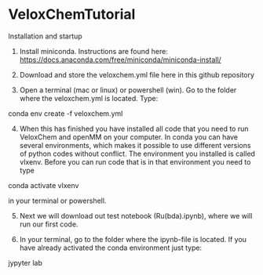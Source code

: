 # VeloxChemTutorial
Installation and startup
1)	Install miniconda. Instructions are found here: https://docs.anaconda.com/free/miniconda/miniconda-install/

2)	Download and store the veloxchem.yml file here in this github repository

3)	Open a terminal (mac or linux) or powershell (win). Go to the folder where the veloxchem.yml is located. Type:

conda env create -f veloxchem.yml

4)	When this has finished you have installed all code that you need to run VeloxChem and openMM on your computer. In conda you can have several environments, which makes it possible to use different versions of python codes without conflict. The environment you installed is called vlxenv. Before you can run code that is in that environment you need to type

conda activate vlxenv

in your terminal or powershell. 

5)	Next we will download out test notebook (Ru(bda).ipynb), where we will run our first code. 

6)	In your terminal, go to the folder where the ipynb-file is located. If you have already activated the conda environment just type:

jypyter lab

